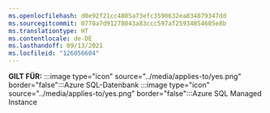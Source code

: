 ```yaml
---
ms.openlocfilehash: d0e92f21cc4805a73efc3590632ea834879347dd
ms.sourcegitcommit: 0770a7d91278043a83ccc597af25934854605e8b
ms.translationtype: HT
ms.contentlocale: de-DE
ms.lasthandoff: 09/13/2021
ms.locfileid: "126056604"
---
```

**GILT FÜR:** :::image type="icon" source="../media/applies-to/yes.png" border="false":::Azure SQL-Datenbank :::image type="icon" source="../media/applies-to/yes.png" border="false":::Azure SQL Managed Instance   


